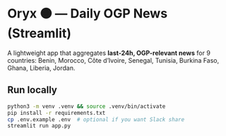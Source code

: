 # Oryx 🟠 — Daily OGP News (Streamlit)

A lightweight app that aggregates **last-24h, OGP-relevant news** for 9 countries:
Benin, Morocco, Côte d’Ivoire, Senegal, Tunisia, Burkina Faso, Ghana, Liberia, Jordan.

## Run locally
```bash
python3 -m venv .venv && source .venv/bin/activate
pip install -r requirements.txt
cp .env.example .env  # optional if you want Slack share
streamlit run app.py
